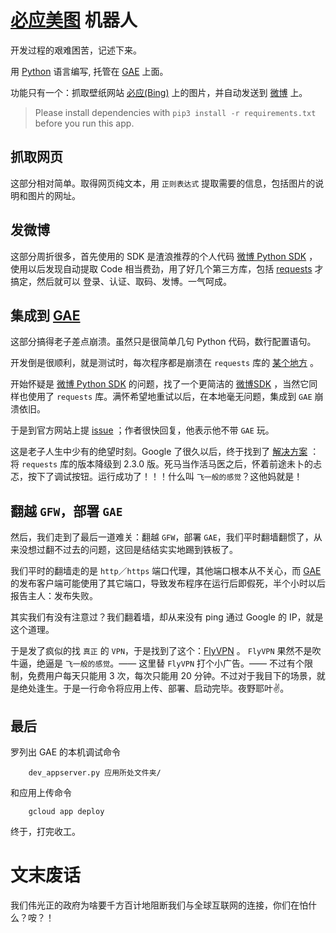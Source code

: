 [必应美图](http://weibo.com/bingphoto) 机器人
==========

开发过程的艰难困苦，记述下来。


用 [Python](https://www.python.org) 语言编写, 托管在 [GAE](https://appengine.google.com) 上面。

功能只有一个：抓取壁纸网站 [必应(Bing)](http://www.bing.com) 上的图片，并自动发送到 [微博](http://www.weibo.com) 上。


> Please install dependencies with `pip3 install -r requirements.txt` before you run this app.


抓取网页
--------------------
这部分相对简单。取得网页纯文本，用 `正则表达式` 提取需要的信息，包括图片的说明和图片的网址。



发微博
--------------------
这部分周折很多，首先使用的 SDK 是渣浪推荐的个人代码 [微博 Python SDK](https://github.com/michaelliao/sinaweibopy) ，使用以后发现自动提取 Code 相当费劲，用了好几个第三方库，包括 [requests](https://github.com/kennethreitz/requests) 才搞定，然后就可以 登录、认证、取码、发博。一气呵成。



集成到 [GAE](https://appengine.google.com)
--------------------
这部分搞得老子差点崩溃。虽然只是很简单几句 Python 代码，数行配置语句。

开发倒是很顺利，就是测试时，每次程序都是崩溃在 `requests` 库的 [某个地方](https://github.com/kennethreitz/requests/issues/3018) 。

开始怀疑是 [微博 Python SDK](https://github.com/michaelliao/sinaweibopy) 的问题，找了一个更简洁的 [微博SDK](https://github.com/lxyu/weibo) ，当然它同样也使用了 `requests` 库。满怀希望地重试以后，在本地毫无问题，集成到 `GAE` 崩溃依旧。

于是到官方网站上提 [issue](https://github.com/kennethreitz/requests/issues/3018) ；作者很快回复，他表示他不带 `GAE` 玩。

这是老子人生中少有的绝望时刻。Google 了很久以后，终于找到了 [解决方案](http://stackoverflow.com/questions/27974128/how-do-i-resolve-django-allauth-connection-aborted-error13-permission-d) ：将 `requests` 库的版本降级到 2.3.0 版。死马当作活马医之后，怀着前途未卜的忐忑，按下了调试按钮。运行成功了！！！什么叫 `飞一般的感觉`？这他妈就是！



翻越 `GFW`，部署 `GAE`
--------------------
然后，我们走到了最后一道难关：翻越 `GFW`，部署 `GAE`，我们平时翻墙翻惯了，从来没想过翻不过去的问题，这回是结结实实地踢到铁板了。

我们平时的翻墙走的是 `http`／`https` 端口代理，其他端口根本从不关心，而 [GAE](https://appengine.google.com) 的发布客户端可能使用了其它端口，导致发布程序在运行后即假死，半个小时以后报告主人：发布失败。

其实我们有没有注意过？我们翻着墙，却从来没有 ping 通过 Google 的 IP，就是这个道理。

于是发了疯似的找 `真正` 的 `VPN`，于是找到了这个：[FlyVPN](https://www.flyvpn.com) 。 `FlyVPN` 果然不是吹牛逼，绝逼是 `飞一般的感觉`。—— 这里替 `FlyVPN` 打个小广告。—— 不过有个限制，免费用户每天只能用 3 次，每次只能用 20 分钟。不过对于我目下的场景，就是绝处逢生。于是一行命令将应用上传、部署、启动完毕。夜野耶叶✌️。



最后
--------------------
罗列出 GAE 的本机调试命令

        dev_appserver.py 应用所处文件夹/

和应用上传命令

        gcloud app deploy

终于，打完收工。



文末废话
==========
我们伟光正的政府为啥要千方百计地阻断我们与全球互联网的连接，你们在怕什么？咹？！
